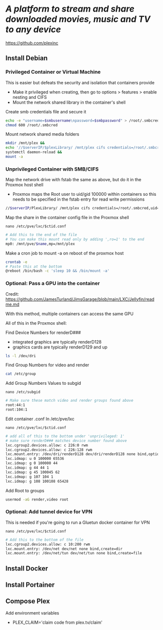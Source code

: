 # *A platform to stream and share downloaded movies, music and TV to any device*
https://github.com/plexinc
## Install Debian
### Privileged Container or Virtual Machine

This is easier but defeats the security and isolation that containers provide
- Make it privileged when creating, then go to options > features > enable nesting and CIFS
- Mount the network shared library in the container's shell

Create smb credentials file and secure it
```sh
echo -e "username=$smbusername\npassword=$smbpassword" > /root/.smbcred &&
chmod 600 /root/.smbcred
```

Mount network shared media folders
```sh
mkdir /mnt/plex &&
echo '//$serverIP/$plexLibrary/ /mnt/plex cifs credentials=/root/.smbcred 0 0' | tee -a /etc/fstab &&
systemctl daemon-reload &&
mount -a
```

### Unprivileged Container with SMB/CIFS

Map the network drive with fstab the same as above, but do it in the Proxmox host shell
- Proxmox maps the Root user to uid/gid 100000 within containers so this needs to be specified in the fstab entry for read write permissions
```sh
//$serverIP/PlexLibrary/ /mnt/plex cifs credentials=/root/.smbcred,uid=100000,gid=100000 0 0
```

Map the share in the container config file in the Proxmox shell

```nano /etc/pve/lxc/$ctid.conf```
```sh
# Add this to the end of the file
# You can make this mount read only by adding ',ro=1' to the end
mp0: /mnt/pve/$name,mp=/mnt/plex
```

Make a cron job to mount -a on reboot of the proxmox host
```sh
crontab -e
# Paste this at the bottom
@reboot /bin/bash -c 'sleep 10 && /bin/mount -a'
```

### Optional: Pass a GPU into the container
Credit:
https://github.com/JamesTurland/JimsGarage/blob/main/LXC/Jellyfin/readme.md

With this method, multiple containers can access the same GPU

All of this in the Proxmox shell:

Find Device Numbers for renderD###
- integrated graphics are typically renderD128
- graphics cards are typically renderD129 and up
```sh
ls -l /dev/dri
```
Find Group Numbers for video and render
```sh
cat /etc/group
```
Add Group Numbers Values to subgid

```nano /etc/subgid```
```sh
# Make sure these match video and render groups found above
root:44:1
root:104:1
```
Edit container .conf In /etc/pve/lxc

```nano /etc/pve/lxc/$ctid.conf```
```sh
# add all of this to the bottom under 'unprivileged: 1'
# make sure renderD### matches device number found above
lxc.cgroup2.devices.allow: c 226:0 rwm
lxc.cgroup2.devices.allow: c 226:128 rwm
lxc.mount.entry: /dev/dri/renderD128 dev/dri/renderD128 none bind,optional,create=file
lxc.idmap: u 0 100000 65536
lxc.idmap: g 0 100000 44
lxc.idmap: g 44 44 1
lxc.idmap: g 45 100045 62
lxc.idmap: g 107 104 1
lxc.idmap: g 108 100108 65428
```

Add Root to groups
```sh
usermod -aG render,video root
```
### Optional: Add tunnel device for VPN
This is needed if you're going to run a Gluetun docker container for VPN

```nano /etc/pve/lxc/$ctid.conf```
```sh
# Add this to the bottom of the file
lxc.cgroup2.devices.allow: c 10:200 rwm
lxc.mount.entry: /dev/net dev/net none bind,create=dir
lxc.mount.entry: /dev/net/tun dev/net/tun none bind,create=file
```

## Install Docker
## Install Portainer
## Compose Plex
Add environment variables
- PLEX_CLAIM='claim code from plex.tv/claim'
